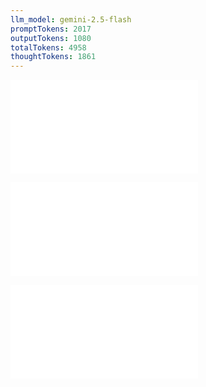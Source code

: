 ```yaml
---
llm_model: gemini-2.5-flash
promptTokens: 2017
outputTokens: 1080
totalTokens: 4958
thoughtTokens: 1861
---
```


![@](steps/_.3eb68380.md)

![@](steps/_.ade1240c.md)

![@](steps/response.1c00e1fe.md)
